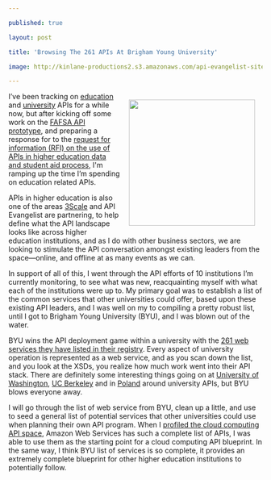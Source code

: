 ---
published: true
layout: post
title: 'Browsing The 261 APIs At Brigham Young University'
image: http://kinlane-productions2.s3.amazonaws.com/api-evangelist-site/company/logos/brigham-young-university.jpeg
---

<p><a href="https://developer.byu.edu/wiki/display/SOA/Web+Services+Programmer+Documentation" target="_blank"><img style="padding: 15px;" src="https://kinlane-productions2.s3.amazonaws.com/api-evangelist-site/company/logos/brigham-young-university.jpeg" alt="" width="250" align="right" /></a>
<p>I&rsquo;ve been tracking on <a title="education APIs" href="http://education.apievangelist.com/">education</a> and <a title="university APIs" href="http://university.apievangelist.com/">university</a> APIs for a while now, but after kicking off some work on the <a href="https://ed-data.github.io/fafsa-api/">FAFSA API prototype</a>, and preparing a response for to the <a href="https://www.federalregister.gov/articles/2014/04/16/2014-08649/request-for-information-on-the-use-of-apis-in-higher-education-data-and-student-aid-processes">request for information (RFI) on the use of APIs in higher education data and student aid process</a>, I'm ramping up the time I&rsquo;m spending on education related APIs.
<p>APIs in higher education is also one of the areas <a href="https://bit.ly/13esk6Q">3Scale</a> and API Evangelist are partnering, to help define what the API landscape looks like across higher education institutions, and as I do with other business sectors, we are looking to stimulate the API conversation amongst existing leaders from the space&mdash;online, and offline at as many events as we can.
<p>In support of all of this, I went through the API efforts of 10 institutions I&rsquo;m currently monitoring, to see what was new, reacquainting myself with what each of the institutions were up to. My primary goal was to establish a list of the common services that other universities could offer, based upon these existing API leaders, and I was well on my to compiling a pretty robust list, until I got to Brigham Young University (BYU), and I was blown out of the water.
<p>BYU wins the API deployment game within a university with the <a href="https://developer.byu.edu/wiki/display/SOA/Web+Services+Programmer+Documentation" target="_blank">261 web services they have listed in their registry</a>. Every aspect of university operation is represented as a web service, and as you scan down the list, and you look at the XSDs, you realize how much work went into their API stack. There are definitely some interesting things going on at <a href="http://webservices.washington.edu/">University of Washington</a>, <a href="https://developer.berkeley.edu/">UC Berkeley</a> and in <a href="http://apps.usos.edu.pl/developers/api/">Poland</a> around university APIs, but BYU blows everyone away.
<p>I will go through the list of web service from BYU, clean up a little, and use to seed a general list of potential services that other universities could use when planning their own API program. When I <a href="http://apievangelist.com/2014/03/11/common-building-blocks-of-cloud-apis/">profiled the cloud computing API space</a>, Amazon Web Services has such a complete list of APIs, I was able to use them as the starting point for a cloud computing API blueprint. In the same way, I think BYU list of services is so complete, it provides an extremely complete blueprint for other higher education institutions to potentially follow.

